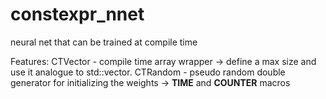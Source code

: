 # constexpr_nnet
neural net that can be trained at compile time

Features:
CTVector - compile time array wrapper -> define a max size and use it analogue to std::vector.
CTRandom - pseudo random double generator for initializing the weights -> __TIME__ and __COUNTER__ macros

